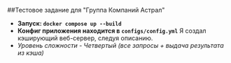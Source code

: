 ##Тестовое задание для "Группа Компаний Астрал"
- **Запуск: `docker compose up --build`**
- **Конфиг приложения находится в `configs/config.yml`**
Я создал кэширующий веб-сервер, следуя описанию.
- *Уровень сложности - Четвертый (все запросы + выдача результата из кэша)*
